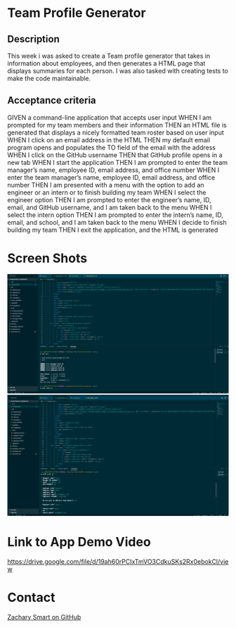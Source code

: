 # Team Profile Generator

## Description
This week i was asked to create a Team profile generator that takes in information about employees, and then generates a HTML page that displays summaries for each person. I was also tasked with creating tests to make the code maintainable.

## Acceptance criteria 
GIVEN a command-line application that accepts user input
WHEN I am prompted for my team members and their information
THEN an HTML file is generated that displays a nicely formatted team roster based on user input
WHEN I click on an email address in the HTML
THEN my default email program opens and populates the TO field of the email with the address
WHEN I click on the GitHub username
THEN that GitHub profile opens in a new tab
WHEN I start the application
THEN I am prompted to enter the team manager’s name, employee ID, email address, and office number
WHEN I enter the team manager’s name, employee ID, email address, and office number
THEN I am presented with a menu with the option to add an engineer or an intern or to finish building my team
WHEN I select the engineer option
THEN I am prompted to enter the engineer’s name, ID, email, and GitHub username, and I am taken back to the menu
WHEN I select the intern option
THEN I am prompted to enter the intern’s name, ID, email, and school, and I am taken back to the menu
WHEN I decide to finish building my team
THEN I exit the application, and the HTML is generated

# Screen Shots #
![Screenshot](/Screenshot%20(71).png)
![Screenshot](/Screenshot%20(72).png)

# Link to App Demo Video #
https://drive.google.com/file/d/19ah60rPCIxTmVO3CdkuSKs2Rx0ebokCl/view

# Contact #
[Zachary Smart on GitHub](https://github.com/Zac0088)